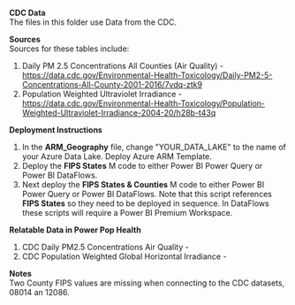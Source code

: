 <b>CDC Data</b><br>
The files in this folder use Data from the CDC. <br>

<b>Sources</b><br>
Sources for these tables include: 
1. Daily PM 2.5 Concentrations All Counties (Air Quality) - https://data.cdc.gov/Environmental-Health-Toxicology/Daily-PM2-5-Concentrations-All-County-2001-2016/7vdq-ztk9
2. Population Weighted Ultraviolet Irradiance - https://data.cdc.gov/Environmental-Health-Toxicology/Population-Weighted-Ultraviolet-Irradiance-2004-20/h28b-t43q 

<b>Deployment Instructions</b>
1. In the <b>ARM_Geography</b> file, change "YOUR_DATA_LAKE" to the name of your Azure Data Lake. Deploy Azure ARM Template.
2. Deploy the <b>FIPS States</b> M code to either Power BI Power Query or Power BI DataFlows.
3. Next deploy the <b>FIPS States & Counties</b> M code to either Power BI Power Query or Power BI DataFlows. Note that this script references <b>FIPS States</b> so they need to be deployed in sequence. In DataFlows these scripts will require a Power BI Premium Workspace.

<b>Relatable Data in Power Pop Health</b>
1. CDC Daily PM2.5 Concentrations Air Quality - 
2. CDC Population Weighted Global Horizontal Irradiance - 

<b>Notes</b><br>
  Two County FIPS values are missing when connecting to the CDC datasets, 08014 an 12086. 
